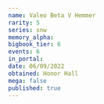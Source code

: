 ```yaml
---
name: Valeo Beta V Hemmer
rarity: 5
series: snw
memory_alpha:
bigbook_tier: 6
events: 6
in_portal:
date: 06/09/2022
obtained: Honor Hall
mega: false
published: true
---
```



